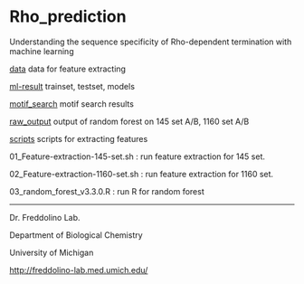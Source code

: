 # Rho_prediction
Understanding the sequence specificity of Rho-dependent termination with machine learning

[data](https://github.com/taehojo/Rho_prediction/tree/master/data) data for feature extracting

[ml-result](https://github.com/taehojo/Rho_prediction/tree/master/ml-result) trainset, testset, models

[motif_search](https://github.com/taehojo/Rho_prediction/tree/master/motif_search) motif search results 

[raw_output](https://github.com/taehojo/Rho_prediction/tree/master/raw_output) output of random forest on 145 set A/B, 1160 set A/B 

[scripts](https://github.com/taehojo/Rho_prediction/tree/master/scripts) scripts for extracting features

01_Feature-extraction-145-set.sh : run feature extraction for 145 set. 

02_Feature-extraction-1160-set.sh : run feature extraction for 1160 set.

03_random_forest_v3.3.0.R : run R for random forest

-----

Dr. Freddolino Lab.

Department of Biological Chemistry

University of Michigan

http://freddolino-lab.med.umich.edu/
